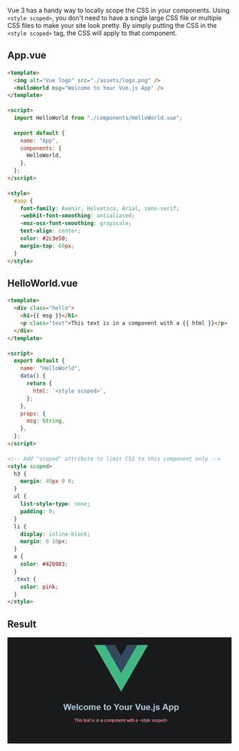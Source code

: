 Vue 3 has a handy way to locally scope the CSS in your components.
Using `<style scoped>`, you don't need to have a single large CSS
file or multiple CSS files to make your site look pretty. By simply
putting the CSS in the `<style scoped>` tag, the CSS will apply to
that component.

## App.vue

```html
<template>
  <img alt="Vue logo" src="./assets/logo.png" />
  <HelloWorld msg="Welcome to Your Vue.js App" />
</template>

<script>
  import HelloWorld from "./components/HelloWorld.vue";

  export default {
    name: "App",
    components: {
      HelloWorld,
    },
  };
</script>

<style>
  #app {
    font-family: Avenir, Helvetica, Arial, sans-serif;
    -webkit-font-smoothing: antialiased;
    -moz-osx-font-smoothing: grayscale;
    text-align: center;
    color: #2c3e50;
    margin-top: 60px;
  }
</style>
```

## HelloWorld.vue

```html
<template>
  <div class="hello">
    <h1>{{ msg }}</h1>
    <p class="text">This text is in a component with a {{ html }}</p>
  </div>
</template>

<script>
  export default {
    name: "HelloWorld",
    data() {
      return {
        html: `<style scoped>`,
      };
    },
    props: {
      msg: String,
    },
  };
</script>

<!-- Add "scoped" attribute to limit CSS to this component only -->
<style scoped>
  h3 {
    margin: 40px 0 0;
  }
  ul {
    list-style-type: none;
    padding: 0;
  }
  li {
    display: inline-block;
    margin: 0 10px;
  }
  a {
    color: #42b983;
  }
  .text {
    color: pink;
  }
</style>
```

## Result

<img src = "../../assets/vue-style-scoped.png"/>
